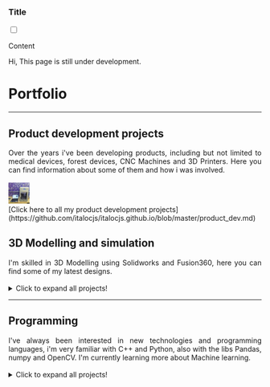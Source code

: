 <div class="n-accordion">
	<h3 class="n-accordion--label">
		Title
	</h3>
	<input type="checkbox">
	<div class="n-accordion--content">
		<p>Content</p>
	</div>
</div>


Hi, This page is still under development.

# Portfolio

---
## Product development projects
<div style="text-align: justify">Over the years i've been developing products, including but not limited to medical devices, forest devices, CNC Machines and 3D Printers.  Here you can find information about some of them and how i was involved.</div>
<br>
<a href="https://github.com/italocjs/italocjs.github.io/blob/master/product_dev.md"><img src="https://github.com/italocjs/italocjs.github.io/blob/master/images/Imagem1_resized.jpg?raw=true" alt="HTML tutorial" style="width:42px;height:42px;"></a>
  <br>
[Click here to all my product development projects](https://github.com/italocjs/italocjs.github.io/blob/master/product_dev.md)
  <br>




## 3D Modelling and simulation
<div style="text-align: justify">I'm skilled in 3D Modelling using Solidworks and Fusion360, here you can find some of my latest designs.</div>
  <br>
  
<details>
  <summary>Click to expand all projects!</summary>
  
</details>

  ---
## Programming
<div style="text-align: justify">I've always been interested in new technologies and programming languages, i'm very familiar with C++ and Python, also with the libs Pandas, numpy and OpenCV.  I'm currently learning more about Machine learning.</div>
  <br>
  
<details>
  <summary>Click to expand all projects!</summary>
  
</details>
